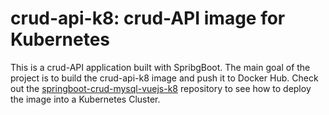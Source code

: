 # crud-api-k8: crud-API image for Kubernetes
This is a crud-API application built with SpribgBoot. The main goal of the project is to build the crud-api-k8 image and push it to Docker Hub. Check out the [springboot-crud-mysql-vuejs-k8](https://github.com/ebd622/springboot-crud-mysql-vuejs-k8) repository to see how to deploy the image into a Kubernetes Cluster.
